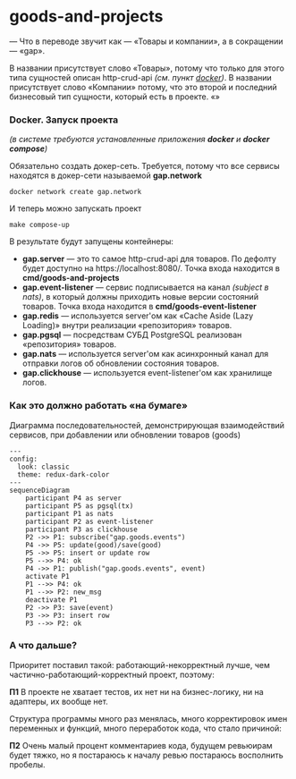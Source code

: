# goods-and-projects

— Что в переводе звучит как — «Товары и компании», а в сокращении — «gap».

В названии присутствует слово «Товары», потому
что только для этого типа сущностей описан http-crud-api _(см. пункт [docker](#docker-запуск-проекта))_.
В названии присутствует слово «Компании» потому, что это второй и последний бизнесовый тип сущности, который есть в проекте.
«»

### Docker. Запуск проекта

_(в системе требуются установленные приложения **docker** и **docker compose**)_

Обязательно создать докер-сеть. Требуется, потому что все сервисы находятся в докер-сети называемой **gap.network**
```shell
docker network create gap.network
```

И теперь можно запускать проект
```shell
make compose-up
```
В результате будут запущены контейнеры:
- **gap.server** — это то самое http-crud-api для товаров. По дефолту будет доступно на https://localhost:8080/. Точка входа находится в **cmd/goods-and-projects** 
- **gap.event-listener** — сервис подписывается на канал *(subject в nats)*, в который должны приходить новые версии состояний товаров. Точка входа находится в **cmd/goods-event-listener**
- **gap.redis** — используется server'ом как «Cache Aside (Lazy Loading)» внутри реализации «репозитория» товаров.
- **gap.pgsql** — посредствам СУБД PostgreSQL реализован «репозитория» товаров.
- **gap.nats** — используется server'ом как асинхронный канал для отправки логов об обновлении состояния товаров.
- **gap.clickhouse** — используется event-listener'ом как хранилище логов.


### Как это должно работать «на бумаге» 

Диаграмма последовательностей, демонстрирующая взаимодействий сервисов, при добавлении или обновлении товаров (goods) 
```mermaid
---
config:
  look: classic
  theme: redux-dark-color
---
sequenceDiagram
    participant P4 as server
    participant P5 as pgsql(tx)
    participant P1 as nats
    participant P2 as event-listener
    participant P3 as clickhouse
    P2 ->> P1: subscribe("gap.goods.events")
    P4 ->> P5: update(good)/save(good)
    P5 ->> P5: insert or update row
    P5 -->> P4: ok
    P4 ->> P1: publish("gap.goods.events", event)
    activate P1
    P1 -->> P4: ok
    P1 -->> P2: new_msg
    deactivate P1
    P2 ->> P3: save(event)
    P3 ->> P3: insert row
    P3 -->> P2: ok

```

### А что дальше?

Приоритет поставил такой: работающий-некорректный лучше, чем частично-работающий-корректный проект, поэтому:

**П1** В проекте не хватает тестов, их нет ни на бизнес-логику, ни на адаптеры, их вообще нет.

Структура программы много раз менялась, много корректировок имен переменных и функций, много переработок кода, что стало причиной:

**П2** Очень малый процент комментариев кода, будущем ревьюирам будет тяжко, но я постараюсь к началу ревью постараюсь восполнить пробелы. 
